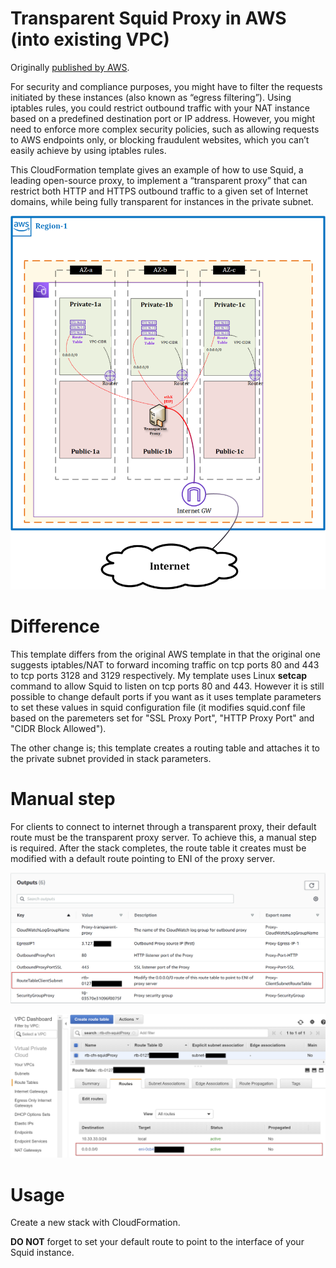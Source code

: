 # Transparent Squid Proxy in AWS (into existing VPC)

Originally [published by AWS](https://aws.amazon.com/blogs/security/how-to-add-dns-filtering-to-your-nat-instance-with-squid/).

For security and compliance purposes, you might have to filter the requests initiated by these instances (also known as “egress filtering”). Using iptables rules, you could restrict outbound traffic with your NAT instance based on a predefined destination port or IP address. However, you might need to enforce more complex security policies, such as allowing requests to AWS endpoints only, or blocking fraudulent websites, which you can’t easily achieve by using iptables rules.

This CloudFormation template gives an example of how to use Squid, a leading open-source proxy, to implement a “transparent proxy” that can restrict both HTTP and HTTPS outbound traffic to a given set of Internet domains, while being fully transparent for instances in the private subnet.

![](images/TransparentProxyHLA.png)

# Difference

This template differs from the original AWS template in that the original one suggests iptables/NAT to forward incoming traffic on tcp ports 80 and 443 to tcp ports 3128 and 3129 respectively. My template uses Linux **setcap** command to allow Squid to listen on tcp ports 80 and 443. However it is still possible to change default ports if you want as it uses template parameters to set these values in squid configuration file (it modifies squid.conf file based on the paremeters set for "SSL Proxy Port", "HTTP Proxy Port" and "CIDR Block Allowed").

The other change is; this template creates a routing table and attaches it to the private subnet provided in stack parameters.

# Manual step

For clients to connect to internet through a transparent proxy, their default route must be the transparent proxy server. To achieve this, a manual step is required. After the stack completes, the route table it creates must be modified with a default route pointing to ENI of the proxy server.

![](images/cfn_out_route_table.png)

![](images/subnet_default_route.png)

# Usage

Create a new stack with CloudFormation.

**DO NOT** forget to set your default route to point to the interface of your Squid instance.

